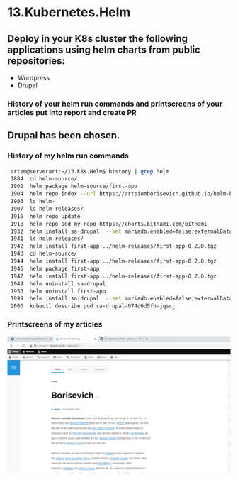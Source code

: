 # 13.Kubernetes.Helm

## Deploy in your K8s cluster the following applications using helm charts from public repositories:

* Wordpress
* Drupal 

### History of your helm run commands and printscreens of your articles put into report and create PR

## Drupal has been chosen.  

### History of my helm run commands

```bash
 artem@serverart:~/13.K8s.Helm$ history | grep helm
 1884  cd helm-source/
 1902  helm package helm-source/first-app
 1904  helm repo index --url https://artsiomborisevich.github.io/helm-borisevich/ --merge index.yaml .
 1906  ls helm-
 1907  ls helm-releases/
 1916  helm repo update
 1918  helm repo add my-repo https://charts.bitnami.com/bitnami
 1932  helm install sa-drupal  --set mariadb.enabled=false,externalDatabase.host=192.168.201.3,externalDatabase.password=drupal,externalDatabase.user=drupal,externalDatabase.database=drupal,global.storageClass=nfs,drupalUsername=admin,drupalPassword=drupal my-repo/drupal
 1941  ls helm-releases/
 1942  helm install first-app ../helm-releases/first-app-0.2.0.tgz
 1943  cd helm-source/
 1944  helm install first-app ../helm-releases/first-app-0.2.0.tgz
 1946  helm package first-app
 1947  helm install first-app ../helm-releases/first-app-0.2.0.tgz
 1949  helm uninstall sa-drupal
 1950  helm uninstall first-app
 1999  helm install sa-drupal  --set mariadb.enabled=false,externalDatabase.host=192.168.201.3,externalDatabase.password=drupal,externalDatabase.user=drupal,externalDatabase.database=drupal,global.storageClass=nfs,drupalUsername=admin,drupalPassword=drupal my-repo/drupal
 2000  kubectl describe pod sa-drupal-974d6d5fb-jqscj
```

### Printscreens of my articles 

![Drupal](Drupal.png)




